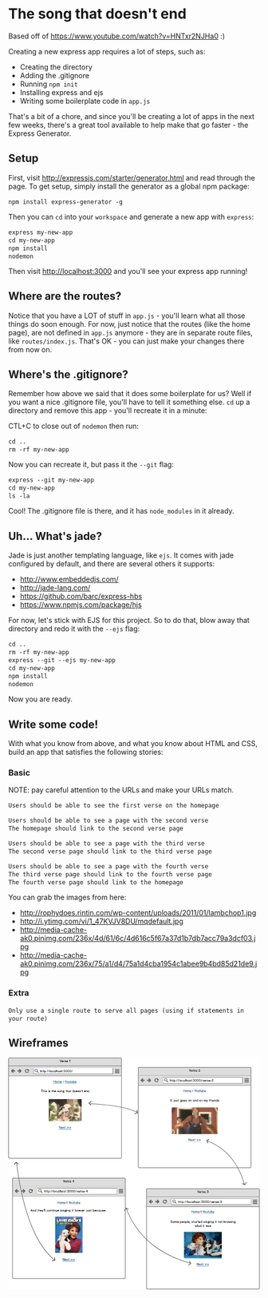 # The song that doesn't end

Based off of https://www.youtube.com/watch?v=HNTxr2NJHa0 :)

Creating a new express app requires a lot of steps, such as:

- Creating the directory
- Adding the .gitignore
- Running `npm init`
- Installing express and ejs
- Writing some boilerplate code in `app.js`

That's a bit of a chore, and since you'll be creating a lot of apps in the next few weeks, there's a great tool available to help make that go faster - the Express Generator.

## Setup

First, visit http://expressjs.com/starter/generator.html and read through the page.  To get setup, simply install the generator as a global npm package:

```
npm install express-generator -g
```

Then you can `cd` into your `workspace` and generate a new app with `express`:

```
express my-new-app
cd my-new-app
npm install
nodemon
```

Then visit [http://localhost:3000](http://localhost:3000) and you'll see your express app running!

## Where are the routes?

Notice that you have a LOT of stuff in `app.js` - you'll learn what all those things do soon enough.  For now, just notice that the routes (like the home page), are not defined in `app.js` anymore - they are in separate route files, like `routes/index.js`.  That's OK - you can just make your changes there from now on.

## Where's the .gitignore?

Remember how above we said that it does some boilerplate for us?  Well if you want a nice .gitignore file, you'll have to tell it something else.  `cd` up a directory and remove this app - you'll recreate it in a minute:

CTL+C to close out of `nodemon` then run:

```
cd ..
rm -rf my-new-app
```

Now you can recreate it, but pass it the `--git` flag:

```
express --git my-new-app
cd my-new-app
ls -la
```

Cool!  The .gitignore file is there, and it has `node_modules` in it already.

## Uh... What's jade?

Jade is just another templating language, like `ejs`.  It comes with jade configured by default, and there are several others it supports:

- http://www.embeddedjs.com/
- http://jade-lang.com/
- https://github.com/barc/express-hbs
- https://www.npmjs.com/package/hjs

For now, let's stick with EJS for this project.  So to do that, blow away that directory and redo it with the `--ejs` flag:

```
cd ..
rm -rf my-new-app
express --git --ejs my-new-app
cd my-new-app
npm install
nodemon
```

Now you are ready.

## Write some code!

With what you know from above, and what you know about HTML and CSS, build an app that satisfies the following stories:

### Basic

NOTE: pay careful attention to the URLs and make your URLs match.

```
Users should be able to see the first verse on the homepage
```

```
Users should be able to see a page with the second verse
The homepage should link to the second verse page
```

```
Users should be able to see a page with the third verse
The second verse page should link to the third verse page
```

```
Users should be able to see a page with the fourth verse
The third verse page should link to the fourth verse page
The fourth verse page should link to the homepage
```

You can grab the images from here:

* http://rophydoes.rintin.com/wp-content/uploads/2011/01/lambchop1.jpg
* http://i.ytimg.com/vi/1_47KVJV8DU/mqdefault.jpg
* http://media-cache-ak0.pinimg.com/236x/4d/61/6c/4d616c5f67a37d1b7db7acc79a3dcf03.jpg
* http://media-cache-ak0.pinimg.com/236x/75/a1/d4/75a1d4cba1954c1abee9b4bd85d21de9.jpg


### Extra

```
Only use a single route to serve all pages (using if statements in your route)
```

## Wireframes

![](wireframes/2326897.png)
